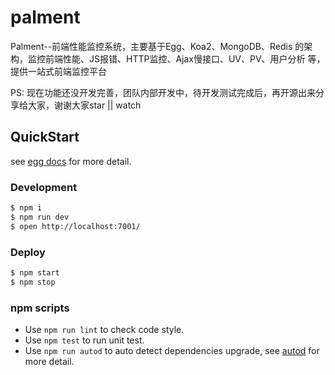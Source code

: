 # palment

Palment--前端性能监控系统，主要基于Egg、Koa2、MongoDB、Redis 的架构，监控前端性能、JS报错、HTTP监控、Ajax慢接口、UV、PV、用户分析 等， 提供一站式前端监控平台

PS: 现在功能还没开发完善，团队内部开发中，待开发测试完成后，再开源出来分享给大家，谢谢大家star || watch

## QuickStart

<!-- add docs here for user -->

see [egg docs][egg] for more detail.

### Development

```bash
$ npm i
$ npm run dev
$ open http://localhost:7001/
```

### Deploy

```bash
$ npm start
$ npm stop
```

### npm scripts

- Use `npm run lint` to check code style.
- Use `npm test` to run unit test.
- Use `npm run autod` to auto detect dependencies upgrade, see [autod](https://www.npmjs.com/package/autod) for more detail.


[egg]: https://eggjs.org
